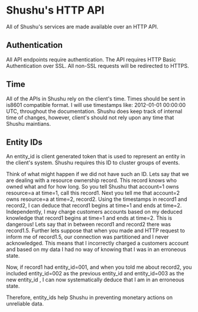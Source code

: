 # Shushu's HTTP API

All of Shushu's services are made available over an HTTP API.

## Authentication

All API endpoints require authentication. The API requires HTTP Basic
Authentication over SSL. All non-SSL requests will be redirected to HTTPS.

## Time

All of the APIs in Shushu rely on the client's time. Times should be sent in
is8601 compatible format. I will use timestamps like: 2012-01-01 00:00:00 UTC,
throughout the documentation. Shushu does keep track of internal time of
changes, however, client's should not rely upon any time that Shushu
maintians.

## Entity IDs

An entity_id is client generated token that is used to represent an entity in the
client's system. Shushu requires this ID to cluster groups of events.

Think of what might happen if we did not have such an ID. Lets say that we are
dealing with a resource ownership record. This record knows who owned what and
for how long. So you tell Shushu that account=1 owns resource=a at time=1, call
this record1. Next you tell me that account=2 owns resource=a at time=2, record2.
Using the timestamps in record1 and record2, I can deduce that record1 begins at
time=1 and ends at time=2. Independently, I may charge customers accounts based
on my deduced knowledge that record1 begins at time=1 and ends at time=2. This
is dangerous! Lets say that in between record1 and record2 there was record1.5.
Further lets suppose that when you made and HTTP request to inform me of
record1.5, our connection was partitioned and I never acknowledged. This means
that I incorrectly charged a customers account and based on my data I had no way
of knowing that I was in an erroneous state.

Now, if record1 had entity_id=001, and when you told me about record2, you
included entity_id=002 as the previous entity_id and entity_id=003 as the new
entity_id , I can now systematically deduce that I am in an erroneous state.

Therefore, entity_ids help Shushu in preventing monetary actions on unreliable
data.
